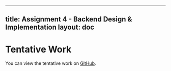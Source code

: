 
---
title: Assignment 4 - Backend Design & Implementation
layout: doc
---

# Tentative Work

You can view the tentative work on [GitHub](https://github.com/quao627/backend-starter-quao).
